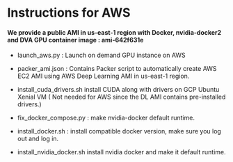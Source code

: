 # Instructions for AWS

#### We provide a public AMI in us-east-1 region with Docker, nvidia-docker2 and DVA GPU container image : ami-642f631e


- launch_aws.py : Launch on demand GPU instance on AWS

- packer_ami.json : Contains Packer script to automatically create AWS EC2 AMI using AWS Deep Learning AMI
                    in us-east-1 region.

- install_cuda_drivers.sh install CUDA along with drivers on GCP Ubuntu Xenial VM
  ( Not needed for AWS since the DL AMI contains pre-installed drivers.)

- fix_docker_compose.py : make nvidia-docker default runtime.

- install_docker.sh :  install compatible docker version, make sure you log out and log in.

- install_nvidia_docker.sh install nvidia docker and make it default runtime.